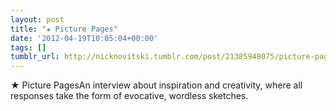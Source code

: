 ```yaml
---
layout: post
title: "★ Picture Pages"
date: '2012-04-19T10:05:04+00:00'
tags: []
tumblr_url: http://nicknovitski.tumblr.com/post/21385948075/picture-pages
---
```

★ Picture PagesAn interview about inspiration and creativity, where all responses take the form of evocative, wordless sketches.

